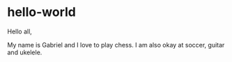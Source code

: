 # hello-world

Hello all,

My name is Gabriel and I love to play chess. 
I am also okay at soccer, guitar and ukelele.
